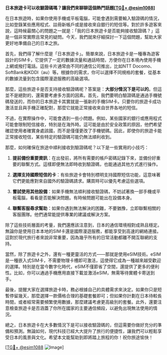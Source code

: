**日本旅遊卡可以收驗證碼嗎？讓我們來聊聊這個熱門話題[[TG💪+ @esim1088](https://t.me/s/esim1088)]**

在日本旅遊時，如果你使用手機或平板電腦，可能會遇到需要輸入驗證碼的情況，比如登錄某些應用程式、註冊新帳戶或是接收來自銀行的短信等。對於許多遊客來說，這時候最關心的問題之一就是：「我的日本旅遊卡是否能夠接收驗證碼？」這是一個非常實際且常見的疑問。今天，我們就來仔細探討一下這個問題，幫助大家更好地準備自己的日本之旅。

首先，我們得了解什麼是「日本旅遊卡」。簡單來說，日本旅遊卡是一種專為遊客設計的SIM卡，它提供了一定的數據流量和通話時間，方便你在日本境內使用手機上網或撥打電話。這些卡片通常由不同的通信公司推出，比如NTT Docomo、SoftBank和KDDI（au）等。根據你的需求，你可以選擇不同規格的套餐，從基本的數據流量到包含國際漫遊服務的高級選項。

那麼，這些旅遊卡是否支持接收驗證碼呢？答案是：**大部分情況下是可以的**。但這並不是絕對的，還需要考慮多方面的因素。首先，我們要明白驗證碼是通過手機號碼發送的，而你的日本旅遊卡其實就是一張新的手機SIM卡。只要你的旅遊卡成功激活並且與手機正確配對，那麼它就能正常接收來自世界各地的短信。

不過，在實際操作中，可能會遇到一些小問題。例如，某些國家的銀行或應用程式可能會限制短信接收，特別是在海外時。這可能是由於安全政策的原因，他們希望確認使用者確實身處該國，而不是僅僅更改了手機號碼。因此，即使你的旅遊卡能正常接收短信，某些特定的驗證碼可能仍無法順利收到。

那麼，如何確保在旅途中順利接收到驗證碼呢？以下是一些實用的小技巧：

1. **提前備份重要資訊**：在出發前，將所有需要的帳戶密碼記錄下來，並備份好重要的聯繫方式。這樣即便無法即時收到驗證碼，也能通過其他方式進行操作。
   
2. **選擇支持國際短信的卡**：有些旅遊卡會特別標明支持國際短信功能，這意味著它們更能應對來自國外的驗證碼請求。購買時可以優先考慮這些選項。

3. **嘗試使用其他設備**：如果手機無法順利接收驗證碼，不妨試著換一部手機或平板電腦，看看是否能解決問題。有時候問題可能出在設備本身。

4. **聯繫客服尋求幫助**：如果你遇到無法解決的困難，不要猶豫，立即聯繫相關的客服團隊。他們通常能提供專業的建議或解決方案。

除了這些技術層面的考量，我們還應該注意到，日本的通信環境相對成熟且穩定。無論你是使用日本本地的SIM卡還是國際漫遊服務，都能享受到高速的網絡連接。這對於現代旅行者來說非常重要，因為幾乎所有的日常活動都離不開互聯網的支持。

當然，除了旅遊卡之外，還有一種更靈活的方式——那就是使用eSIM技術。eSIM是一種嵌入式SIM卡，不需要物理卡槽即可激活，這使得它成為一種越來越受歡迎的選擇。特別是在當今數字化時代，eSIM不僅節省了空間，還提供了更多的便利性。比如，你可以通過手機應用直接下載並激活eSIM，無需等待實體卡寄送到手。

最後，提醒大家在選擇旅遊卡時，務必根據自己的具體需求來決定。如果你只是短暫停留幾天，那麼選擇一款價格合理的基礎套餐即可；但如果你計劃在日本待較長時間，或者經常需要頻繁使用數據，那麼建議考慮更高級別的套餐。此外，還要注意檢查旅遊卡是否涵蓋了你所在國家的主要通信頻段，以避免出現無法使用的情況。

總之，日本旅遊卡在大多數情況下是可以接收驗證碼的，但這需要你做好充分的準備和預測。無論如何，現代科技已經大大提升了旅行的便捷性，讓我們可以輕鬆享受日本的風景與文化。希望本文能幫助到即將踏上旅程的你！祝你旅途愉快！

[[TG💪+ @esim1088](https://t.me/s/esim1088) ![Image](https://i.postimg.cc/4NQfJmqS/Snipaste-2025-05-13-00-14-12.png)]